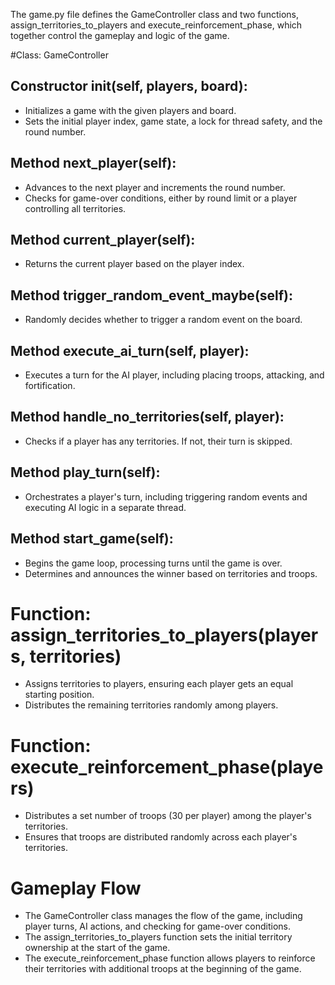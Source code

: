 The game.py file defines the GameController class and two functions, assign_territories_to_players and execute_reinforcement_phase, which together control the gameplay and logic of the game.

#Class: GameController
## Constructor __init__(self, players, board):

- Initializes a game with the given players and board.
- Sets the initial player index, game state, a lock for thread safety, and the round number.
## Method next_player(self):

- Advances to the next player and increments the round number.
- Checks for game-over conditions, either by round limit or a player controlling all territories.
## Method current_player(self):

- Returns the current player based on the player index.
## Method trigger_random_event_maybe(self):

- Randomly decides whether to trigger a random event on the board.
## Method execute_ai_turn(self, player):

- Executes a turn for the AI player, including placing troops, attacking, and fortification.
## Method handle_no_territories(self, player):

- Checks if a player has any territories. If not, their turn is skipped.
## Method play_turn(self):

- Orchestrates a player's turn, including triggering random events and executing AI logic in a separate thread.
## Method start_game(self):

- Begins the game loop, processing turns until the game is over.
- Determines and announces the winner based on territories and troops.
# Function: assign_territories_to_players(players, territories)
- Assigns territories to players, ensuring each player gets an equal starting position.
- Distributes the remaining territories randomly among players.
# Function: execute_reinforcement_phase(players)
- Distributes a set number of troops (30 per player) among the player's territories.
- Ensures that troops are distributed randomly across each player's territories.
# Gameplay Flow
- The GameController class manages the flow of the game, including player turns, AI actions, and checking for game-over conditions.
- The assign_territories_to_players function sets the initial territory ownership at the start of the game.
- The execute_reinforcement_phase function allows players to reinforce their territories with additional troops at the beginning of the game.


